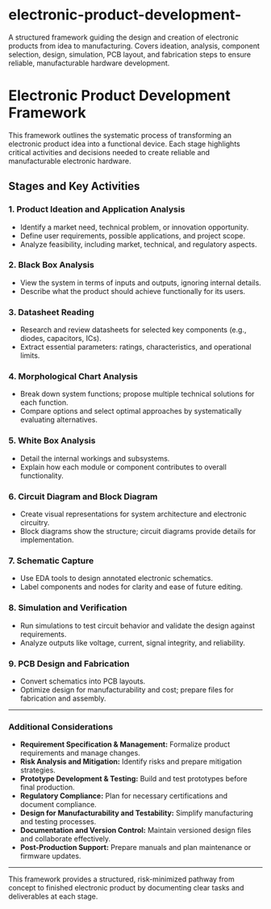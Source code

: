 # electronic-product-development-
A structured framework guiding the design and creation of electronic products from idea to manufacturing. Covers ideation, analysis, component selection, design, simulation, PCB layout, and fabrication steps to ensure reliable, manufacturable hardware development.

# Electronic Product Development Framework

This framework outlines the systematic process of transforming an electronic product idea into a functional device. Each stage highlights critical activities and decisions needed to create reliable and manufacturable electronic hardware.

## Stages and Key Activities

### 1. Product Ideation and Application Analysis
- Identify a market need, technical problem, or innovation opportunity.
- Define user requirements, possible applications, and project scope.
- Analyze feasibility, including market, technical, and regulatory aspects.

### 2. Black Box Analysis
- View the system in terms of inputs and outputs, ignoring internal details.
- Describe what the product should achieve functionally for its users.

### 3. Datasheet Reading
- Research and review datasheets for selected key components (e.g., diodes, capacitors, ICs).
- Extract essential parameters: ratings, characteristics, and operational limits.

### 4. Morphological Chart Analysis
- Break down system functions; propose multiple technical solutions for each function.
- Compare options and select optimal approaches by systematically evaluating alternatives.

### 5. White Box Analysis
- Detail the internal workings and subsystems.
- Explain how each module or component contributes to overall functionality.

### 6. Circuit Diagram and Block Diagram
- Create visual representations for system architecture and electronic circuitry.
- Block diagrams show the structure; circuit diagrams provide details for implementation.

### 7. Schematic Capture
- Use EDA tools to design annotated electronic schematics.
- Label components and nodes for clarity and ease of future editing.

### 8. Simulation and Verification
- Run simulations to test circuit behavior and validate the design against requirements.
- Analyze outputs like voltage, current, signal integrity, and reliability.

### 9. PCB Design and Fabrication
- Convert schematics into PCB layouts.
- Optimize design for manufacturability and cost; prepare files for fabrication and assembly.

---

### Additional Considerations

- **Requirement Specification & Management:** Formalize product requirements and manage changes.
- **Risk Analysis and Mitigation:** Identify risks and prepare mitigation strategies.
- **Prototype Development & Testing:** Build and test prototypes before final production.
- **Regulatory Compliance:** Plan for necessary certifications and document compliance.
- **Design for Manufacturability and Testability:** Simplify manufacturing and testing processes.
- **Documentation and Version Control:** Maintain versioned design files and collaborate effectively.
- **Post-Production Support:** Prepare manuals and plan maintenance or firmware updates.

---

This framework provides a structured, risk-minimized pathway from concept to finished electronic product by documenting clear tasks and deliverables at each stage.

